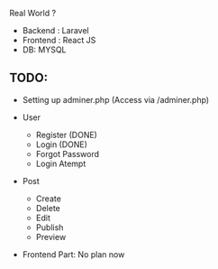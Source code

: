 Real World ?
- Backend : Laravel
- Frontend : React JS
- DB: MYSQL


## TODO:
- Setting up adminer.php (Access via <yourhost>/adminer.php)

- User 
    - Register (DONE)
    - Login (DONE)
    - Forgot Password
    - Login Atempt 

- Post
  - Create
  - Delete
  - Edit
  - Publish
  - Preview

- Frontend Part:
No plan now
